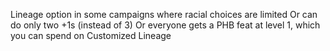

Lineage option in some campaigns where racial choices are limited
Or can do only two +1s (instead of 3)
Or everyone gets a PHB feat at level 1, which you can spend on Customized Lineage

